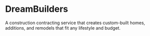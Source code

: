 # DreamBuilders
A construction contracting service that creates custom-built homes, additions, and remodels that fit any lifestyle and budget.
